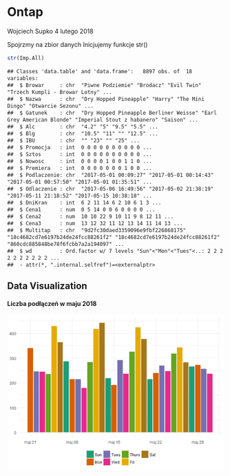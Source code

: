 Ontap
================
Wojciech Supko
4 lutego 2018

Spojrzmy na zbior danych Inicjujemy funkcje str()

``` r
str(Imp.All)
```

    ## Classes 'data.table' and 'data.frame':   8897 obs. of  18 variables:
    ##  $ Browar     : chr  "Piwne Podziemie" "Brodacz" "Evil Twin" "Trzech Kumpli - Browar Lotny" ...
    ##  $ Nazwa      : chr  "Dry Hopped Pineapple" "Harry" "The Mini Dingo" "Otwarcie Sezonu" ...
    ##  $ Gatunek    : chr  "Dry Hopped Pineapple Berliner Weisse" "Earl Grey American Blonde" "Imperial Stout z habanero" "Saison" ...
    ##  $ Alc        : chr  "4.2" "5" "9.5" "5.5" ...
    ##  $ Blg        : chr  "10.5" "11" "" "12.5" ...
    ##  $ IBU        : chr  "" "23" "" "25" ...
    ##  $ Promocja   : int  0 0 0 0 0 0 0 0 0 0 ...
    ##  $ Sztos      : int  0 0 0 0 0 0 0 0 0 0 ...
    ##  $ Nowosc     : int  0 0 0 0 1 0 0 1 1 0 ...
    ##  $ Premiera   : int  0 0 0 0 0 0 0 1 0 0 ...
    ##  $ Podlaczenie: chr  "2017-05-01 00:09:27" "2017-05-01 00:14:43" "2017-05-01 00:57:50" "2017-05-01 01:35:51" ...
    ##  $ Odlaczenie : chr  "2017-05-06 16:49:56" "2017-05-02 21:38:19" "2017-05-11 21:18:52" "2017-05-15 10:38:18" ...
    ##  $ DniKran    : int  6 2 11 14 6 2 10 6 1 3 ...
    ##  $ Cena1      : num  0 5 14 0 0 6 0 0 0 0 ...
    ##  $ Cena2      : num  10 10 22 9 10 11 9 8 12 11 ...
    ##  $ Cena3      : num  13 12 32 11 12 13 14 11 14 13 ...
    ##  $ Multitap   : chr  "9d2fc30daed3359096e9fbf226868175" "18c4682cd7e6197b24de24fcc88261f2" "18c4682cd7e6197b24de24fcc88261f2" "860cdc885848be78f6fcbb7a2a194097" ...
    ##  $ wd         : Ord.factor w/ 7 levels "Sun"<"Mon"<"Tues"<..: 2 2 2 2 2 2 2 2 2 2 ...
    ##  - attr(*, ".internal.selfref")=<externalptr>

Data Visualization
------------------

#### Liczba podłączeń w maju 2018

![](untap.1.0_files/figure-markdown_github/r-1.png)
